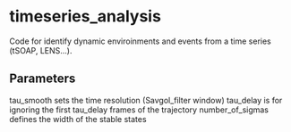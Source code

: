 # timeseries_analysis

Code for identify dynamic enviroinments and events from a time series 
(tSOAP, LENS...). 

## Parameters

tau_smooth          sets the time resolution (Savgol_filter window)
tau_delay           is for ignoring the first tau_delay frames of the trajectory
number_of_sigmas    defines the width of the stable states
